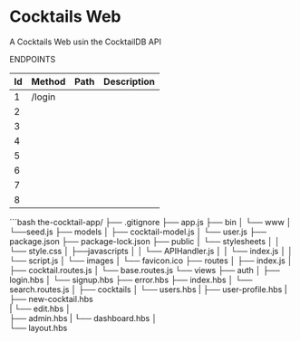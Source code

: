 # Cocktails Web

A Cocktails Web usin the CocktailDB API

ENDPOINTS

| Id        | Method        | Path      | Description   |
| :---      |     :---      |    :---   |  :---         |
| 1         | /login        |           |               |
| 2         |               |           |               |
| 3         |               |           |               |
| 4         |               |           |               |
| 5         |               |           |               |
| 6         |               |           |               |
| 7         |               |           |               |
| 8         |               |           |               |



´´´bash
the-cocktail-app/
├── .gitignore
├── app.js
├── bin
│   └── www
│   └──seed.js
├── models
│   ├── cocktail-model.js
│   └── user.js
├── package.json
├── package-lock.json
├── public
│   └── stylesheets
│   │   └── style.css
│   ├──javascripts
│   │   └── APIHandler.js
│   │   └── index.js
│   │   └── script.js
│   └── images
│       └── favicon.ico
├── routes
│   ├── index.js
│   ├── cocktail.routes.js
│   └── base.routes.js
└── views
    ├── auth
    │   ├── login.hbs
    │   └── signup.hbs
    ├── error.hbs
    ├── index.hbs
    │      └── search.routes.js
    │
    ├── cocktails
    │   └── users.hbs
    |        ├── user-profile.hbs
    |        ├── new-cocktail.hbs  
    |        └── edit.hbs
    │    
    ├── admin.hbs
    |    └── dashboard.hbs
    │                      
    └── layout.hbs
   
